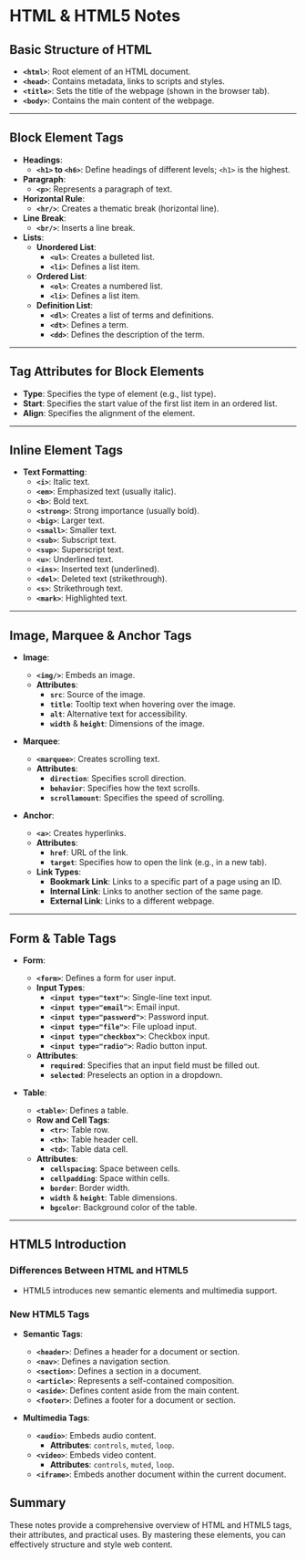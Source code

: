 
# HTML & HTML5 Notes

## Basic Structure of HTML
- **`<html>`**: Root element of an HTML document.
- **`<head>`**: Contains metadata, links to scripts and styles.
- **`<title>`**: Sets the title of the webpage (shown in the browser tab).
- **`<body>`**: Contains the main content of the webpage.

---

## Block Element Tags
- **Headings**: 
  - **`<h1>` to `<h6>`**: Define headings of different levels; `<h1>` is the highest.
- **Paragraph**: 
  - **`<p>`**: Represents a paragraph of text.
- **Horizontal Rule**: 
  - **`<hr/>`**: Creates a thematic break (horizontal line).
- **Line Break**: 
  - **`<br/>`**: Inserts a line break.
- **Lists**:
  - **Unordered List**: 
    - **`<ul>`**: Creates a bulleted list.
    - **`<li>`**: Defines a list item.
  - **Ordered List**: 
    - **`<ol>`**: Creates a numbered list.
    - **`<li>`**: Defines a list item.
  - **Definition List**: 
    - **`<dl>`**: Creates a list of terms and definitions.
    - **`<dt>`**: Defines a term.
    - **`<dd>`**: Defines the description of the term.

---

## Tag Attributes for Block Elements
- **Type**: Specifies the type of element (e.g., list type).
- **Start**: Specifies the start value of the first list item in an ordered list.
- **Align**: Specifies the alignment of the element.

---

## Inline Element Tags
- **Text Formatting**:
  - **`<i>`**: Italic text.
  - **`<em>`**: Emphasized text (usually italic).
  - **`<b>`**: Bold text.
  - **`<strong>`**: Strong importance (usually bold).
  - **`<big>`**: Larger text.
  - **`<small>`**: Smaller text.
  - **`<sub>`**: Subscript text.
  - **`<sup>`**: Superscript text.
  - **`<u>`**: Underlined text.
  - **`<ins>`**: Inserted text (underlined).
  - **`<del>`**: Deleted text (strikethrough).
  - **`<s>`**: Strikethrough text.
  - **`<mark>`**: Highlighted text.

---

## Image, Marquee & Anchor Tags
- **Image**: 
  - **`<img/>`**: Embeds an image.
  - **Attributes**:
    - **`src`**: Source of the image.
    - **`title`**: Tooltip text when hovering over the image.
    - **`alt`**: Alternative text for accessibility.
    - **`width`** & **`height`**: Dimensions of the image.
  
- **Marquee**: 
  - **`<marquee>`**: Creates scrolling text.
  - **Attributes**:
    - **`direction`**: Specifies scroll direction.
    - **`behavior`**: Specifies how the text scrolls.
    - **`scrollamount`**: Specifies the speed of scrolling.
  
- **Anchor**: 
  - **`<a>`**: Creates hyperlinks.
  - **Attributes**:
    - **`href`**: URL of the link.
    - **`target`**: Specifies how to open the link (e.g., in a new tab).
  - **Link Types**:
    - **Bookmark Link**: Links to a specific part of a page using an ID.
    - **Internal Link**: Links to another section of the same page.
    - **External Link**: Links to a different webpage.

---

## Form & Table Tags
- **Form**: 
  - **`<form>`**: Defines a form for user input.
  - **Input Types**: 
    - **`<input type="text">`**: Single-line text input.
    - **`<input type="email">`**: Email input.
    - **`<input type="password">`**: Password input.
    - **`<input type="file">`**: File upload input.
    - **`<input type="checkbox">`**: Checkbox input.
    - **`<input type="radio">`**: Radio button input.
  - **Attributes**:
    - **`required`**: Specifies that an input field must be filled out.
    - **`selected`**: Preselects an option in a dropdown.

- **Table**:
  - **`<table>`**: Defines a table.
  - **Row and Cell Tags**:
    - **`<tr>`**: Table row.
    - **`<th>`**: Table header cell.
    - **`<td>`**: Table data cell.
  - **Attributes**:
    - **`cellspacing`**: Space between cells.
    - **`cellpadding`**: Space within cells.
    - **`border`**: Border width.
    - **`width`** & **`height`**: Table dimensions.
    - **`bgcolor`**: Background color of the table.

---

## HTML5 Introduction
### Differences Between HTML and HTML5
- HTML5 introduces new semantic elements and multimedia support.

### New HTML5 Tags
- **Semantic Tags**:
  - **`<header>`**: Defines a header for a document or section.
  - **`<nav>`**: Defines a navigation section.
  - **`<section>`**: Defines a section in a document.
  - **`<article>`**: Represents a self-contained composition.
  - **`<aside>`**: Defines content aside from the main content.
  - **`<footer>`**: Defines a footer for a document or section.
  
- **Multimedia Tags**:
  - **`<audio>`**: Embeds audio content.
    - **Attributes**: `controls`, `muted`, `loop`.
  - **`<video>`**: Embeds video content.
    - **Attributes**: `controls`, `muted`, `loop`.
  - **`<iframe>`**: Embeds another document within the current document.

## Summary
These notes provide a comprehensive overview of HTML and HTML5 tags, their attributes, and practical uses. By mastering these elements, you can effectively structure and style web content.

